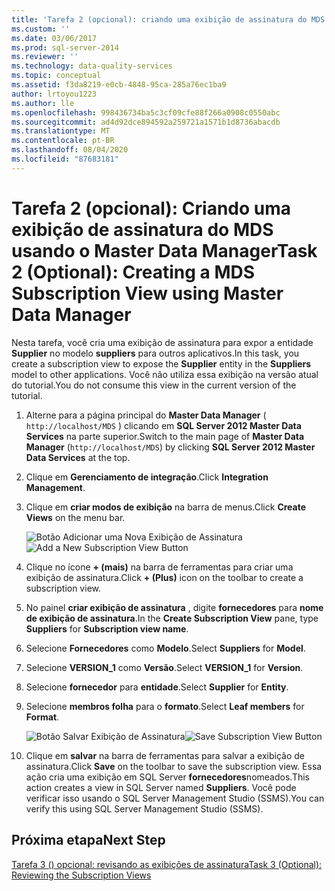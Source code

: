 ```yaml
---
title: 'Tarefa 2 (opcional): criando uma exibição de assinatura do MDS usando Master Data Manager | Microsoft Docs'
ms.custom: ''
ms.date: 03/06/2017
ms.prod: sql-server-2014
ms.reviewer: ''
ms.technology: data-quality-services
ms.topic: conceptual
ms.assetid: f3da8219-e0cb-4848-95ca-285a76ec1ba9
author: lrtoyou1223
ms.author: lle
ms.openlocfilehash: 998436734ba5c3cf09cfe88f266a0908c0550abc
ms.sourcegitcommit: ad4d92dce894592a259721a1571b1d8736abacdb
ms.translationtype: MT
ms.contentlocale: pt-BR
ms.lasthandoff: 08/04/2020
ms.locfileid: "87683181"
---
```

# <a name="task-2-optional-creating-a-mds-subscription-view-using-master-data-manager"></a><span data-ttu-id="cd8fd-102">Tarefa 2 (opcional): Criando uma exibição de assinatura do MDS usando o Master Data Manager</span><span class="sxs-lookup"><span data-stu-id="cd8fd-102">Task 2 (Optional): Creating a MDS Subscription View using Master Data Manager</span></span>
  <span data-ttu-id="cd8fd-103">Nesta tarefa, você cria uma exibição de assinatura para expor a entidade **Supplier** no modelo **suppliers** para outros aplicativos.</span><span class="sxs-lookup"><span data-stu-id="cd8fd-103">In this task, you create a subscription view to expose the **Supplier** entity in the **Suppliers** model to other applications.</span></span> <span data-ttu-id="cd8fd-104">Você não utiliza essa exibição na versão atual do tutorial.</span><span class="sxs-lookup"><span data-stu-id="cd8fd-104">You do not consume this view in the current version of the tutorial.</span></span>  
  
1.  <span data-ttu-id="cd8fd-105">Alterne para a página principal do **Master Data Manager** ( `http://localhost/MDS` ) clicando em **SQL Server 2012 Master Data Services** na parte superior.</span><span class="sxs-lookup"><span data-stu-id="cd8fd-105">Switch to the main page of **Master Data Manager** (`http://localhost/MDS`) by clicking **SQL Server 2012 Master Data Services** at the top.</span></span>  
  
2.  <span data-ttu-id="cd8fd-106">Clique em **Gerenciamento de integração**.</span><span class="sxs-lookup"><span data-stu-id="cd8fd-106">Click **Integration Management**.</span></span>  
  
3.  <span data-ttu-id="cd8fd-107">Clique em **criar modos de exibição** na barra de menus.</span><span class="sxs-lookup"><span data-stu-id="cd8fd-107">Click **Create Views** on the menu bar.</span></span>  
  
     <span data-ttu-id="cd8fd-108">![Botão Adicionar uma Nova Exibição de Assinatura](../../2014/tutorials/media/et-creatingamdssubscriptionviewusingmdm-01.jpg "Botão Adicionar uma Nova Exibição de Assinatura")</span><span class="sxs-lookup"><span data-stu-id="cd8fd-108">![Add a New Subscription View Button](../../2014/tutorials/media/et-creatingamdssubscriptionviewusingmdm-01.jpg "Add a New Subscription View Button")</span></span>  
  
4.  <span data-ttu-id="cd8fd-109">Clique no ícone **+ (mais)** na barra de ferramentas para criar uma exibição de assinatura.</span><span class="sxs-lookup"><span data-stu-id="cd8fd-109">Click **+ (Plus)** icon on the toolbar to create a subscription view.</span></span>  
  
5.  <span data-ttu-id="cd8fd-110">No painel **criar exibição de assinatura** , digite **fornecedores** para **nome de exibição de assinatura**.</span><span class="sxs-lookup"><span data-stu-id="cd8fd-110">In the **Create Subscription View** pane, type **Suppliers** for **Subscription view name**.</span></span>  
  
6.  <span data-ttu-id="cd8fd-111">Selecione **Fornecedores** como **Modelo**.</span><span class="sxs-lookup"><span data-stu-id="cd8fd-111">Select **Suppliers** for **Model**.</span></span>  
  
7.  <span data-ttu-id="cd8fd-112">Selecione **VERSION_1** como **Versão**.</span><span class="sxs-lookup"><span data-stu-id="cd8fd-112">Select **VERSION_1** for **Version**.</span></span>  
  
8.  <span data-ttu-id="cd8fd-113">Selecione **fornecedor** para **entidade**.</span><span class="sxs-lookup"><span data-stu-id="cd8fd-113">Select **Supplier** for **Entity**.</span></span>  
  
9. <span data-ttu-id="cd8fd-114">Selecione **membros folha** para o **formato**.</span><span class="sxs-lookup"><span data-stu-id="cd8fd-114">Select **Leaf members** for **Format**.</span></span>  
  
     <span data-ttu-id="cd8fd-115">![Botão Salvar Exibição de Assinatura](../../2014/tutorials/media/et-creatingamdssubscriptionviewusingmdm-02.jpg "Botão Salvar Exibição de Assinatura")</span><span class="sxs-lookup"><span data-stu-id="cd8fd-115">![Save Subscription View Button](../../2014/tutorials/media/et-creatingamdssubscriptionviewusingmdm-02.jpg "Save Subscription View Button")</span></span>  
  
10. <span data-ttu-id="cd8fd-116">Clique em **salvar** na barra de ferramentas para salvar a exibição de assinatura.</span><span class="sxs-lookup"><span data-stu-id="cd8fd-116">Click **Save** on the toolbar to save the subscription view.</span></span> <span data-ttu-id="cd8fd-117">Essa ação cria uma exibição em SQL Server **fornecedores**nomeados.</span><span class="sxs-lookup"><span data-stu-id="cd8fd-117">This action creates a view in SQL Server named **Suppliers**.</span></span> <span data-ttu-id="cd8fd-118">Você pode verificar isso usando o SQL Server Management Studio (SSMS).</span><span class="sxs-lookup"><span data-stu-id="cd8fd-118">You can verify this using SQL Server Management Studio (SSMS).</span></span>  
  
## <a name="next-step"></a><span data-ttu-id="cd8fd-119">Próxima etapa</span><span class="sxs-lookup"><span data-stu-id="cd8fd-119">Next Step</span></span>  
 [<span data-ttu-id="cd8fd-120">Tarefa 3 &#40;&#41; opcional: revisando as exibições de assinatura</span><span class="sxs-lookup"><span data-stu-id="cd8fd-120">Task 3 &#40;Optional&#41;: Reviewing the Subscription Views</span></span>](task-3-optional-reviewing-the-subscription-views.md)  
  
  
